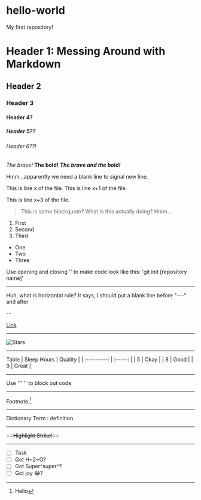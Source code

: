 # hello-world
My first repository!

# Header 1: Messing Around with Markdown
## Header 2
### Header 3
#### Header 4?
##### Header 5??
###### Header 6??!

*The brave!*
**The bold!**
***The brave and the bold!***

Hmm...apparently we need a blank line to signal new line.

This is line x of the file.
This is line x+1 of the file.

This is line x+3 of the file. 

> This is some blockquote? 
> What is this actually doing?
> Hmm...

1. First
2. Second
3. Third

- One
- Two
- Three 

Use opening and closing '' to make code look like this: 'git init [repository name]'

--- 

Huh, what is horizontal rule? It says, I should put a blank line before "---" and after

--

[Link](https://www.google.com)

---

![Stars](https://pixnio.com/space/dark-abstract-constellation-galaxy-astronomy-planet-night-dark-sky)

---

Table
| Sleep Hours | Quality |
| :---------: | :-----: |
| 5           | Okay    |
| 8           | Good    |
| 9           | Great   |

---

Use '''''' to block out code

--- 

Footnote [^1]

[^1]: Hello

---

Dictionary
Term
: definition

--- 

==~~Highlight Strike!~~==

---

- [ ] Task
- [ ] Got H~2~O?
- [ ] Got Super^super^?
- [ ] Got joy :joy:?

